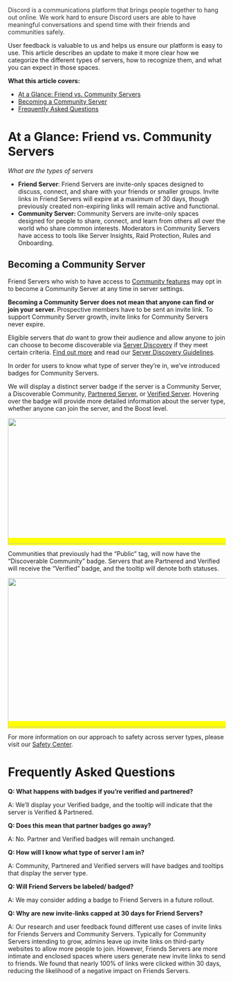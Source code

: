 <p><span style="color: #333333;" data-darkreader-inline-color="">Discord is a communications platform that brings people together to hang out online. </span><span style="color: #2c2f33;" data-darkreader-inline-color="">We work hard to ensure Discord users are able to have meaningful conversations and spend time with their friends and communities safely.</span></p>
<p>User feedback is valuable to us and helps us ensure our platform is easy to use. This article describes an update to make it more clear how we categorize the different types of servers, how to recognize them, and what you can expect in those spaces.</p>
<p><span class="wysiwyg-font-size-large"><strong>What this article covers:</strong></span></p>
<ul>
    <li><a href="#h_01H1W0A6Y2FN2P05CD7WD96RF8" target="_self">At a Glance: Friend vs. Community Servers</a></li>
    <li><a href="#h_01H1W0ABM3N9PXPQTDJR5WAZCD" target="_self">Becoming a Community Server</a></li>
    <li><a href="#h_01H1W0AFG0KTPNN94FVPEZK156" target="_self">Frequently Asked Questions</a></li>
</ul>
<h1 id="h_01H1W0A6Y2FN2P05CD7WD96RF8">At a Glance: Friend vs. Community Servers</h1>
<p><em>What are the types of servers </em></p>
<ul>
    <li>
        <strong>Friend Server</strong>: Friend Servers are invite-only spaces designed to discuss, connect, and share with your friends or smaller groups. Invite links in Friend Servers will expire at a maximum of 30 days, though previously created non-expiring links will remain active and functional. 
    </li>
    <li>
        <strong>Community Server: </strong>Community Servers are invite-only spaces designed for people to share, connect, and learn from others all over the world who share common interests. Moderators in Community Servers have access to tools like Server Insights, Raid Protection, Rules and Onboarding.
    </li>
</ul>
<h2 id="h_01H1W0ABM3N9PXPQTDJR5WAZCD">Becoming a Community Server</h2>
<p>Friend Servers who wish to have access to <a href="https://support.discord.com/hc/en-us/articles/360047132851-Enabling-Your-Community-Server#h_01EEK1ERA1EK6KPVEQ7VDW5GN7" target="_blank" rel="noopener noreferrer">Community features</a> may opt in to become a Community Server at any time in server settings. </p>
<p><strong>Becoming a Community Server does not mean that anyone can find or join your server. </strong>Prospective members have to be sent an invite link. To support Community Server growth, invite links for Community Servers never expire.</p>
<p>Eligible servers that <em>do</em> want to grow their audience and allow anyone to join can choose to become discoverable via <a href="https://support.discord.com/hc/en-us/articles/360023968311-Server-Discovery" target="_blank" rel="noopener noreferrer">Server Discovery</a> if they meet certain criteria. <a href="https://support.discord.com/hc/en-us/articles/360030843331-Enabling-Server-Discovery" target="_blank" rel="noopener noreferrer">Find out more</a> and read our <a href="https://support.discord.com/hc/en-us/articles/4409308485271" target="_blank" rel="noopener noreferrer">Server Discovery Guidelines</a>.</p>
<p>In order for users to know what type of server they’re in, we’ve introduced badges for Community Servers.  </p>
<p>We will display a distinct server badge if the server is a Community Server, a Discoverable Community, <a href="https://support.discord.com/hc/en-us/articles/360047236171-Partnered-vs-Verified-Servers" target="_blank" rel="noopener noreferrer">Partnered Server</a>, or <a href="https://discord.com/verification" target="_blank" rel="noopener noreferrer">Verified Server</a>. Hovering over the badge will provide more detailed information about the server type, whether anyone can join the server, and the Boost level.</p>
<p class="wysiwyg-text-align-center"><em><span style="background-color: #ffff00;" data-darkreader-inline-bgcolor=""><img style="height: 291px; width: 624px;" src="https://support.discord.com/hc/article_attachments/15027067915671"></span></em></p>
<p>Communities that previously had the “Public” tag, will now have the “Discoverable Community” badge. Servers that are Partnered and Verified will receive the “Verified” badge, and the tooltip will denote both statuses.</p>
<p class="wysiwyg-text-align-center"><em><span style="background-color: #ffff00;" data-darkreader-inline-bgcolor=""><img style="height: 345px; width: 624px;" src="https://support.discord.com/hc/article_attachments/15027054348695"></span></em></p>
<p>For more information on our approach to safety across server types, please visit our <a href="https://discord.com/safety/360043709612-our-policies" target="_blank" rel="noopener noreferrer">Safety Center</a>.</p>
<h1 id="h_01H1W0AFG0KTPNN94FVPEZK156">Frequently Asked Questions</h1>
<p><strong><span style="background-color: #ffffff;" data-darkreader-inline-bgcolor="">Q: What happens with badges if you’re verified and partnered? </span></strong></p>
<p><span style="background-color: #ffffff;" data-darkreader-inline-bgcolor="">A: We’ll display your Verified badge, and the tooltip will indicate that the server is Verified &amp; Partnered. </span></p>
<p><strong><span style="background-color: #ffffff;" data-darkreader-inline-bgcolor="">Q: Does this mean that partner badges go away?</span></strong></p>
<p><span style="background-color: #ffffff;" data-darkreader-inline-bgcolor="">A: No. Partner and Verified badges will remain unchanged. </span></p>
<p><strong><span style="background-color: #ffffff;" data-darkreader-inline-bgcolor="">Q: How will I know what type of server I am in? </span></strong></p>
<p><span style="background-color: #ffffff;" data-darkreader-inline-bgcolor="">A: Community, Partnered and Verified servers will have badges and tooltips that display the server type.</span></p>
<p><strong><span style="background-color: #ffffff;" data-darkreader-inline-bgcolor="">Q: Will Friend Servers be labeled/ badged? </span></strong></p>
<p><span style="background-color: #ffffff;" data-darkreader-inline-bgcolor="">A: We may consider adding a badge to Friend Servers in a future rollout. </span></p>
<p><strong><span style="background-color: #ffffff;" data-darkreader-inline-bgcolor="">Q: Why are new invite-links capped at 30 days for Friend Servers?</span></strong></p>
<p><span style="background-color: #ffffff;" data-darkreader-inline-bgcolor="">A: Our research and user feedback found different use cases of invite links for Friends Servers and Community Servers. Typically for Community Servers intending to grow, admins leave up invite links on third-party websites to allow more people to join. However, Friends Servers are more intimate and enclosed spaces where users generate new invite links to send to friends. We found that nearly 100% of links were clicked within 30 days, reducing the likelihood of a negative impact on Friends Servers.</span></p>
